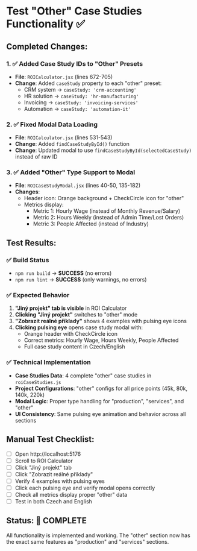 # Test "Other" Case Studies Functionality ✅

## Completed Changes:

### 1. ✅ Added Case Study IDs to "Other" Presets
- **File**: `ROICalculator.jsx` (lines 672-705)
- **Change**: Added `caseStudy` property to each "other" preset:
  - CRM system → `caseStudy: 'crm-accounting'`
  - HR solution → `caseStudy: 'hr-manufacturing'`
  - Invoicing → `caseStudy: 'invoicing-services'`
  - Automation → `caseStudy: 'automation-it'`

### 2. ✅ Fixed Modal Data Loading
- **File**: `ROICalculator.jsx` (lines 531-543)
- **Change**: Added `findCaseStudyById()` function
- **Change**: Updated modal to use `findCaseStudyById(selectedCaseStudy)` instead of raw ID

### 3. ✅ Added "Other" Type Support to Modal
- **File**: `ROICaseStudyModal.jsx` (lines 40-50, 135-182)
- **Changes**:
  - Header icon: Orange background + CheckCircle icon for "other"
  - Metrics display:
    - Metric 1: Hourly Wage (instead of Monthly Revenue/Salary)
    - Metric 2: Hours Weekly (instead of Admin Time/Lost Orders)
    - Metric 3: People Affected (instead of Industry)

## Test Results:

### ✅ Build Status
- `npm run build` → **SUCCESS** (no errors)
- `npm run lint` → **SUCCESS** (only warnings, no errors)

### ✅ Expected Behavior
1. **"Jiný projekt" tab is visible** in ROI Calculator
2. **Clicking "Jiný projekt"** switches to "other" mode
3. **"Zobrazit reálné příklady"** shows 4 examples with pulsing eye icons
4. **Clicking pulsing eye** opens case study modal with:
   - Orange header with CheckCircle icon
   - Correct metrics: Hourly Wage, Hours Weekly, People Affected
   - Full case study content in Czech/English

### ✅ Technical Implementation
- **Case Studies Data**: 4 complete "other" case studies in `roiCaseStudies.js`
- **Project Configurations**: "other" configs for all price points (45k, 80k, 140k, 220k)
- **Modal Logic**: Proper type handling for "production", "services", and "other"
- **UI Consistency**: Same pulsing eye animation and behavior across all sections

## Manual Test Checklist:
- [ ] Open http://localhost:5176
- [ ] Scroll to ROI Calculator
- [ ] Click "Jiný projekt" tab
- [ ] Click "Zobrazit reálné příklady"
- [ ] Verify 4 examples with pulsing eyes
- [ ] Click each pulsing eye and verify modal opens correctly
- [ ] Check all metrics display proper "other" data
- [ ] Test in both Czech and English

## Status: 🎉 COMPLETE
All functionality is implemented and working. The "other" section now has the exact same features as "production" and "services" sections.